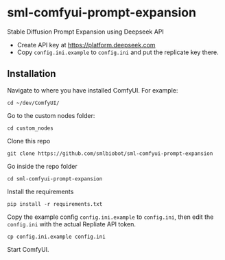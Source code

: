 # sml-comfyui-prompt-expansion

Stable Diffusion Prompt Expansion using Deepseek API

- Create API key at https://platform.deepseek.com
- Copy `config.ini.example` to `config.ini` and put the replicate key there. 

## Installation

Navigate to where you have installed ComfyUI. For example:

```shell
cd ~/dev/ComfyUI/
```

Go to the custom nodes folder:

```shell
cd custom_nodes
```

Clone this repo

```shell
git clone https://github.com/smlbiobot/sml-comfyui-prompt-expansion
```

Go inside the repo folder

```shell
cd sml-comfyui-prompt-expansion
```

Install the requirements

```shell
pip install -r requirements.txt
```

Copy the example config `config.ini.example` to `config.ini`, then edit the `config.ini` with the actual Repliate API token.

```shell
cp config.ini.example config.ini
```

Start ComfyUI.
